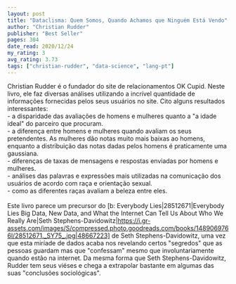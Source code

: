 ```yaml
---
layout: post
title: "Dataclisma: Quem Somos, Quando Achamos que Ninguém Está Vendo"
author: "Christian Rudder"
publisher: "Best Seller"
pages: 304
date_read: 2020/12/24
my_rating: 3
avg_rating: 3.73
tags: ["christian-rudder", "data-science", "lang-pt"]
---
```


Christian Rudder é o fundador do site de relacionamentos OK Cupid. Neste livro, ele faz diversas análises utilizando a incrível quantidade de informações fornecidas pelos seus usuários no site. Cito alguns resultados interessantes: <br/>- a disparidade das avaliações de homens e mulheres quanto a "a idade ideal" do parceiro que procuram.<br/>- a diferença entre homens e mulheres quando avaliam os seus pretendentes. As mulheres dão notas muito mais baixas ao homens, enquanto a distribuição das notas dadas pelos homens é praticamente uma gaussiana.<br/>- diferenças de taxas de mensagens e respostas enviadas por homens e mulheres.<br/>- análises das palavras e expressões mais utilizadas na comunicação dos usuários de acordo com raça e orientação sexual.<br/>- como as diferentes raças avaliam a beleza entre eles.<br/><br/>Este livro parece um precursor do [b: Everybody Lies|28512671|Everybody Lies  Big Data, New Data, and What the Internet Can Tell Us About Who We Really Are|Seth Stephens-Davidowitz|https://i.gr-assets.com/images/S/compressed.photo.goodreads.com/books/1489069766l/28512671._SY75_.jpg|48667223] de Seth Stephens-Davidowitz, uma vez que esta miríade de dados acaba nos revelando certos "segredos" que as pessoas guardam mas que "confessam" mesmo que involuntariamente quando estão na internet. Da mesma forma que Seth Stephens-Davidowitz, Rudder tem seus viéses e chega a extrapolar bastante em algumas das suas "conclusões sociológicas". 


